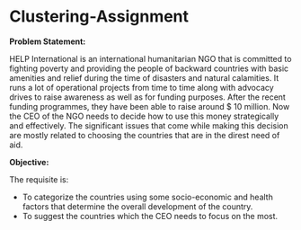 # Clustering-Assignment

**Problem Statement:**

HELP International is an international humanitarian NGO that is committed to fighting poverty and providing the people of backward countries with basic amenities and relief during the time of disasters and natural calamities. It runs a lot of operational projects from time to time along with advocacy drives to raise awareness as well as for funding purposes.
After the recent funding programmes, they have been able to raise around $ 10 million. Now the CEO of the NGO needs to decide how to use this money strategically and effectively. The significant issues that come while making this decision are mostly related to choosing the countries that are in the direst need of aid.

**Objective:**

The requisite is:

- To categorize the countries using some socio-economic and health factors that determine the overall development of the country.
- To suggest the countries which the CEO needs to focus on the most.
